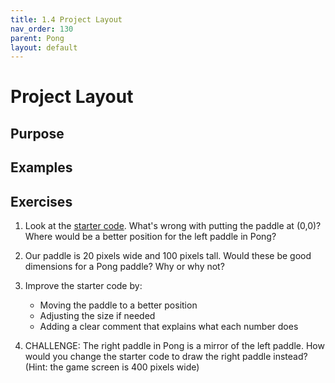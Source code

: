 ```yaml
---
title: 1.4 Project Layout
nav_order: 130
parent: Pong
layout: default
---
```


# Project Layout

## Purpose

## Examples

## Exercises

1. Look at the [starter code](). What's wrong with putting the paddle at (0,0)? Where would be a better position for the left paddle in Pong?

2. Our paddle is 20 pixels wide and 100 pixels tall. Would these be good dimensions for a Pong paddle? Why or why not?

3. Improve the starter code by:

   - Moving the paddle to a better position
   - Adjusting the size if needed
   - Adding a clear comment that explains what each number does

4. CHALLENGE: The right paddle in Pong is a mirror of the left paddle. How would you change the starter code to draw the right paddle instead? (Hint: the game screen is 400 pixels wide)
